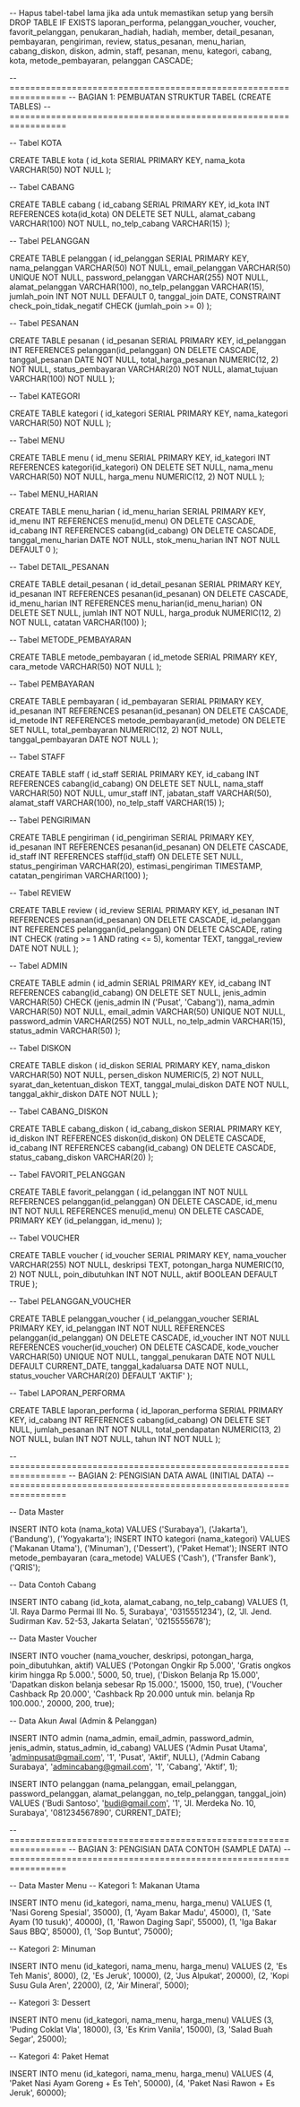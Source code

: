 

-- Hapus tabel-tabel lama jika ada untuk memastikan setup yang bersih
DROP TABLE IF EXISTS laporan_performa, pelanggan_voucher, voucher, favorit_pelanggan, penukaran_hadiah, hadiah, member, detail_pesanan, pembayaran, pengiriman, review, status_pesanan, menu_harian, cabang_diskon, diskon, admin, staff, pesanan, menu, kategori, cabang, kota, metode_pembayaran, pelanggan CASCADE;

-- =================================================================
-- BAGIAN 1: PEMBUATAN STRUKTUR TABEL (CREATE TABLES)
-- =================================================================

-- Tabel KOTA


CREATE TABLE kota (
    id_kota SERIAL PRIMARY KEY,
    nama_kota VARCHAR(50) NOT NULL
);

-- Tabel CABANG


CREATE TABLE cabang (
    id_cabang SERIAL PRIMARY KEY,
    id_kota INT REFERENCES kota(id_kota) ON DELETE SET NULL,
    alamat_cabang VARCHAR(100) NOT NULL,
    no_telp_cabang VARCHAR(15)
);

-- Tabel PELANGGAN


CREATE TABLE pelanggan (
    id_pelanggan SERIAL PRIMARY KEY,
    nama_pelanggan VARCHAR(50) NOT NULL,
    email_pelanggan VARCHAR(50) UNIQUE NOT NULL,
    password_pelanggan VARCHAR(255) NOT NULL,
    alamat_pelanggan VARCHAR(100),
    no_telp_pelanggan VARCHAR(15),
    jumlah_poin INT NOT NULL DEFAULT 0,
    tanggal_join DATE,
    CONSTRAINT check_poin_tidak_negatif CHECK (jumlah_poin >= 0)
);

-- Tabel PESANAN


CREATE TABLE pesanan (
    id_pesanan SERIAL PRIMARY KEY,
    id_pelanggan INT REFERENCES pelanggan(id_pelanggan) ON DELETE CASCADE,
    tanggal_pesanan DATE NOT NULL,
    total_harga_pesanan NUMERIC(12, 2) NOT NULL,
    status_pembayaran VARCHAR(20) NOT NULL,
    alamat_tujuan VARCHAR(100) NOT NULL
);

-- Tabel KATEGORI


CREATE TABLE kategori (
    id_kategori SERIAL PRIMARY KEY,
    nama_kategori VARCHAR(50) NOT NULL
);

-- Tabel MENU


CREATE TABLE menu (
    id_menu SERIAL PRIMARY KEY,
    id_kategori INT REFERENCES kategori(id_kategori) ON DELETE SET NULL,
    nama_menu VARCHAR(50) NOT NULL,
    harga_menu NUMERIC(12, 2) NOT NULL
);

-- Tabel MENU_HARIAN


CREATE TABLE menu_harian (
    id_menu_harian SERIAL PRIMARY KEY,
    id_menu INT REFERENCES menu(id_menu) ON DELETE CASCADE,
    id_cabang INT REFERENCES cabang(id_cabang) ON DELETE CASCADE,
    tanggal_menu_harian DATE NOT NULL,
    stok_menu_harian INT NOT NULL DEFAULT 0
);

-- Tabel DETAIL_PESANAN


CREATE TABLE detail_pesanan (
    id_detail_pesanan SERIAL PRIMARY KEY,
    id_pesanan INT REFERENCES pesanan(id_pesanan) ON DELETE CASCADE,
    id_menu_harian INT REFERENCES menu_harian(id_menu_harian) ON DELETE SET NULL,
    jumlah INT NOT NULL,
    harga_produk NUMERIC(12, 2) NOT NULL,
    catatan VARCHAR(100)
);



-- Tabel METODE_PEMBAYARAN


CREATE TABLE metode_pembayaran (
    id_metode SERIAL PRIMARY KEY,
    cara_metode VARCHAR(50) NOT NULL
);

-- Tabel PEMBAYARAN


CREATE TABLE pembayaran (
    id_pembayaran SERIAL PRIMARY KEY,
    id_pesanan INT REFERENCES pesanan(id_pesanan) ON DELETE CASCADE,
    id_metode INT REFERENCES metode_pembayaran(id_metode) ON DELETE SET NULL,
    total_pembayaran NUMERIC(12, 2) NOT NULL,
    tanggal_pembayaran DATE NOT NULL
);

-- Tabel STAFF


CREATE TABLE staff (
    id_staff SERIAL PRIMARY KEY,
    id_cabang INT REFERENCES cabang(id_cabang) ON DELETE SET NULL,
    nama_staff VARCHAR(50) NOT NULL,
    umur_staff INT,
    jabatan_staff VARCHAR(50),
    alamat_staff VARCHAR(100),
    no_telp_staff VARCHAR(15)
);

-- Tabel PENGIRIMAN


CREATE TABLE pengiriman (
    id_pengiriman SERIAL PRIMARY KEY,
    id_pesanan INT REFERENCES pesanan(id_pesanan) ON DELETE CASCADE,
    id_staff INT REFERENCES staff(id_staff) ON DELETE SET NULL,
    status_pengiriman VARCHAR(20),
    estimasi_pengiriman TIMESTAMP,
    catatan_pengiriman VARCHAR(100)
);

-- Tabel REVIEW


CREATE TABLE review (
    id_review SERIAL PRIMARY KEY,
    id_pesanan INT REFERENCES pesanan(id_pesanan) ON DELETE CASCADE,
    id_pelanggan INT REFERENCES pelanggan(id_pelanggan) ON DELETE CASCADE,
    rating INT CHECK (rating >= 1 AND rating <= 5),
    komentar TEXT,
    tanggal_review DATE NOT NULL
);

-- Tabel ADMIN


CREATE TABLE admin (
    id_admin SERIAL PRIMARY KEY,
    id_cabang INT REFERENCES cabang(id_cabang) ON DELETE SET NULL,
    jenis_admin VARCHAR(50) CHECK (jenis_admin IN ('Pusat', 'Cabang')),
    nama_admin VARCHAR(50) NOT NULL,
    email_admin VARCHAR(50) UNIQUE NOT NULL,
    password_admin VARCHAR(255) NOT NULL,
    no_telp_admin VARCHAR(15),
    status_admin VARCHAR(50)
);

-- Tabel DISKON


CREATE TABLE diskon (
    id_diskon SERIAL PRIMARY KEY,
    nama_diskon VARCHAR(50) NOT NULL,
    persen_diskon NUMERIC(5, 2) NOT NULL,
    syarat_dan_ketentuan_diskon TEXT,
    tanggal_mulai_diskon DATE NOT NULL,
    tanggal_akhir_diskon DATE NOT NULL
);

-- Tabel CABANG_DISKON


CREATE TABLE cabang_diskon (
    id_cabang_diskon SERIAL PRIMARY KEY,
    id_diskon INT REFERENCES diskon(id_diskon) ON DELETE CASCADE,
    id_cabang INT REFERENCES cabang(id_cabang) ON DELETE CASCADE,
    status_cabang_diskon VARCHAR(20)
);

-- Tabel FAVORIT_PELANGGAN


CREATE TABLE favorit_pelanggan (
    id_pelanggan INT NOT NULL REFERENCES pelanggan(id_pelanggan) ON DELETE CASCADE,
    id_menu INT NOT NULL REFERENCES menu(id_menu) ON DELETE CASCADE,
    PRIMARY KEY (id_pelanggan, id_menu)
);

-- Tabel VOUCHER


CREATE TABLE voucher (
    id_voucher SERIAL PRIMARY KEY,
    nama_voucher VARCHAR(255) NOT NULL,
    deskripsi TEXT,
    potongan_harga NUMERIC(10, 2) NOT NULL,
    poin_dibutuhkan INT NOT NULL,
    aktif BOOLEAN DEFAULT TRUE
);

-- Tabel PELANGGAN_VOUCHER


CREATE TABLE pelanggan_voucher (
    id_pelanggan_voucher SERIAL PRIMARY KEY,
    id_pelanggan INT NOT NULL REFERENCES pelanggan(id_pelanggan) ON DELETE CASCADE,
    id_voucher INT NOT NULL REFERENCES voucher(id_voucher) ON DELETE CASCADE,
    kode_voucher VARCHAR(50) UNIQUE NOT NULL,
    tanggal_penukaran DATE NOT NULL DEFAULT CURRENT_DATE,
    tanggal_kadaluarsa DATE NOT NULL,
    status_voucher VARCHAR(20) DEFAULT 'AKTIF'
);

-- Tabel LAPORAN_PERFORMA


CREATE TABLE laporan_performa (
    id_laporan_performa SERIAL PRIMARY KEY,
    id_cabang INT REFERENCES cabang(id_cabang) ON DELETE SET NULL,
    jumlah_pesanan INT NOT NULL,
    total_pendapatan NUMERIC(13, 2) NOT NULL,
    bulan INT NOT NULL,
    tahun INT NOT NULL
);

-- =================================================================
-- BAGIAN 2: PENGISIAN DATA AWAL (INITIAL DATA)
-- =================================================================

-- Data Master


INSERT INTO kota (nama_kota) VALUES ('Surabaya'), ('Jakarta'), ('Bandung'), ('Yogyakarta');
INSERT INTO kategori (nama_kategori) VALUES ('Makanan Utama'), ('Minuman'), ('Dessert'), ('Paket Hemat');
INSERT INTO metode_pembayaran (cara_metode) VALUES ('Cash'), ('Transfer Bank'), ('QRIS');

-- Data Contoh Cabang


INSERT INTO cabang (id_kota, alamat_cabang, no_telp_cabang) VALUES
(1, 'Jl. Raya Darmo Permai III No. 5, Surabaya', '0315551234'),
(2, 'Jl. Jend. Sudirman Kav. 52-53, Jakarta Selatan', '0215555678');

-- Data Master Voucher


INSERT INTO voucher (nama_voucher, deskripsi, potongan_harga, poin_dibutuhkan, aktif) VALUES
('Potongan Ongkir Rp 5.000', 'Gratis ongkos kirim hingga Rp 5.000.', 5000, 50, true),
('Diskon Belanja Rp 15.000', 'Dapatkan diskon belanja sebesar Rp 15.000.', 15000, 150, true),
('Voucher Cashback Rp 20.000', 'Cashback Rp 20.000 untuk min. belanja Rp 100.000.', 20000, 200, true);

-- Data Akun Awal (Admin & Pelanggan)


INSERT INTO admin (nama_admin, email_admin, password_admin, jenis_admin, status_admin, id_cabang) VALUES
('Admin Pusat Utama', 'adminpusat@gmail.com', '1', 'Pusat', 'Aktif', NULL),
('Admin Cabang Surabaya', 'admincabang@gmail.com', '1', 'Cabang', 'Aktif', 1);

INSERT INTO pelanggan (nama_pelanggan, email_pelanggan, password_pelanggan, alamat_pelanggan, no_telp_pelanggan, tanggal_join) VALUES
('Budi Santoso', 'budi@gmail.com', '1', 'Jl. Merdeka No. 10, Surabaya', '081234567890', CURRENT_DATE);

-- =================================================================
-- BAGIAN 3: PENGISIAN DATA CONTOH (SAMPLE DATA)
-- =================================================================

-- Data Master Menu
-- Kategori 1: Makanan Utama


INSERT INTO menu (id_kategori, nama_menu, harga_menu) VALUES
(1, 'Nasi Goreng Spesial', 35000),
(1, 'Ayam Bakar Madu', 45000),
(1, 'Sate Ayam (10 tusuk)', 40000),
(1, 'Rawon Daging Sapi', 55000),
(1, 'Iga Bakar Saus BBQ', 85000),
(1, 'Sop Buntut', 75000);

-- Kategori 2: Minuman


INSERT INTO menu (id_kategori, nama_menu, harga_menu) VALUES
(2, 'Es Teh Manis', 8000),
(2, 'Es Jeruk', 10000),
(2, 'Jus Alpukat', 20000),
(2, 'Kopi Susu Gula Aren', 22000),
(2, 'Air Mineral', 5000);





-- Kategori 3: Dessert


INSERT INTO menu (id_kategori, nama_menu, harga_menu) VALUES
(3, 'Puding Coklat Vla', 18000),
(3, 'Es Krim Vanila', 15000),
(3, 'Salad Buah Segar', 25000);

-- Kategori 4: Paket Hemat


INSERT INTO menu (id_kategori, nama_menu, harga_menu) VALUES
(4, 'Paket Nasi Ayam Goreng + Es Teh', 50000),
(4, 'Paket Nasi Rawon + Es Jeruk', 60000);
